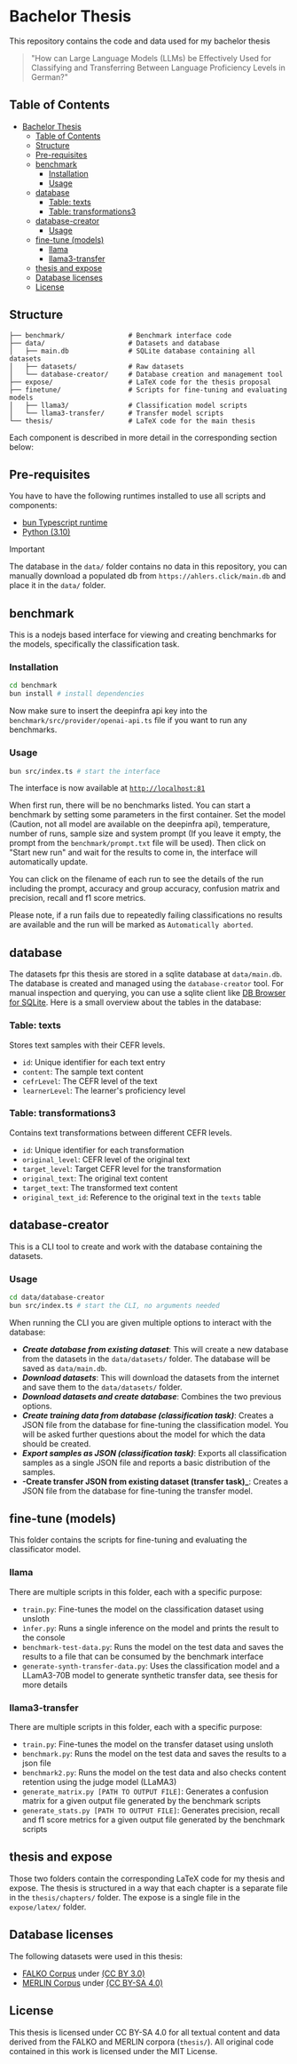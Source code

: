 # Bachelor Thesis
This repository contains the code and data used for my bachelor thesis
> "How can Large Language Models (LLMs) be Effectively Used for Classifying and Transferring Between Language Proficiency Levels in German?"

## Table of Contents
- [Bachelor Thesis](#bachelor-thesis)
  - [Table of Contents](#table-of-contents)
  - [Structure](#structure)
  - [Pre-requisites](#pre-requisites)
  - [benchmark](#benchmark)
    - [Installation](#installation)
    - [Usage](#usage)
  - [database](#database)
    - [Table: texts](#table-texts)
    - [Table: transformations3](#table-transformations3)
  - [database-creator](#database-creator)
    - [Usage](#usage-1)
  - [fine-tune (models)](#fine-tune-models)
    - [llama](#llama)
    - [llama3-transfer](#llama3-transfer)
  - [thesis and expose](#thesis-and-expose)
  - [Database licenses](#database-licenses)
  - [License](#license)

## Structure
<!-- - `benchmark/` contains the code for the benchmark interface
- `data/` contains the dataset, database and tools
  - `data/main.db` sqlite database containing all datasets
  - `data/datasets/` contains the raw datasets
  - `data/database-creator/` contains the tool to create and work with the database
- `expose/` contains the LaTeX code for my expose
- `finetune/` contains the scripts for fine-tuning and evaluating the models
  - `finetune/llama3/` contains the scripts for fine-tuning and evaluating the classificator model
  - `finetune/llama3-transfer/` contains the scripts for fine-tuning and evaluating the transfer model
- `thesis/` contains the LaTeX code for my thesis -->

```
├── benchmark/                # Benchmark interface code
├── data/                     # Datasets and database
│   ├── main.db               # SQLite database containing all datasets
│   ├── datasets/             # Raw datasets
│   └── database-creator/     # Database creation and management tool
├── expose/                   # LaTeX code for the thesis proposal
├── finetune/                 # Scripts for fine-tuning and evaluating models
│   ├── llama3/               # Classification model scripts
│   └── llama3-transfer/      # Transfer model scripts
└── thesis/                   # LaTeX code for the main thesis
```

Each component is described in more detail in the corresponding section below:

## Pre-requisites
You have to have the following runtimes installed to use all scripts and components:
- [bun Typescript runtime](https://bun.sh)
- [Python (3.10)](https://www.python.org/downloads/)

> [!IMPORTANT]
> The database in the `data/` folder contains no data in this repository, you can manually download a populated db from `https://ahlers.click/main.db` and place it in the `data/` folder.

## benchmark
This is a nodejs based interface for viewing and creating benchmarks for the models, specifically the classification task.

### Installation
```bash
cd benchmark
bun install # install dependencies
```
Now make sure to insert the deepinfra api key into the `benchmark/src/provider/openai-api.ts` file if you want to run any benchmarks.

### Usage
```bash
bun src/index.ts # start the interface
```
The interface is now available at [`http://localhost:81`](http://localhost:81)

When first run, there will be no benchmarks listed. You can start a benchmark by setting some parameters in the first container. Set the model (Caution, not all model are available on the deepinfra api), temperature, number of runs, sample size and system prompt (If you leave it empty, the prompt from the `benchmark/prompt.txt` file will be used). Then click on "Start new run" and wait for the results to come in, the interface will automatically update.

You can click on the filename of each run to see the details of the run including the prompt, accuracy and group accuracy, confusion matrix and precision, recall and f1 score metrics.

Please note, if a run fails due to repeatedly failing classifications no results are available and the run will be marked as `Automatically aborted`.

## database
The datasets fpr this thesis are stored in a sqlite database at `data/main.db`. The database is created and managed using the `database-creator` tool. For manual inspection and querying, you can use a sqlite client like [DB Browser for SQLite](https://sqlitebrowser.org/). Here is a small overview about the tables in the database:

### Table: texts
Stores text samples with their CEFR levels.

- `id`: Unique identifier for each text entry
- `content`: The sample text content
- `cefrLevel`: The CEFR level of the text
- `learnerLevel`: The learner's proficiency level

### Table: transformations3
Contains text transformations between different CEFR levels.

- `id`: Unique identifier for each transformation
- `original_level`: CEFR level of the original text
- `target_level`: Target CEFR level for the transformation
- `original_text`: The original text content
- `target_text`: The transformed text content
- `original_text_id`: Reference to the original text in the `texts` table


## database-creator
This is a CLI tool to create and work with the database containing the datasets.

### Usage
```bash
cd data/database-creator
bun src/index.ts # start the CLI, no arguments needed
```
When running the CLI you are given multiple options to interact with the database:

- **_Create database from existing dataset_**: This will create a new database from the datasets in the `data/datasets/` folder. The database will be saved as `data/main.db`.
- **_Download datasets_**: This will download the datasets from the internet and save them to the `data/datasets/` folder.
- **_Download datasets and create database_**: Combines the two previous options.
- **_Create training data from database (classification task)_**: Creates a JSON file from the database for fine-tuning the classification model. You will be asked further questions about the model for which the data should be created.
- **_Export samples as JSON (classification task)_**: Exports all classification samples as a single JSON file and reports a basic distribution of the samples.
- **-Create transfer JSON from existing dataset (transfer task)_**: Creates a JSON file from the database for fine-tuning the transfer model.

## fine-tune (models)
This folder contains the scripts for fine-tuning and evaluating the classificator model.

### llama
There are multiple scripts in this folder, each with a specific purpose:
- `train.py`: Fine-tunes the model on the classification dataset using unsloth
- `ìnfer.py`: Runs a single inference on the model and prints the result to the console
- `benchmark-test-data.py`: Runs the model on the test data and saves the results to a file that can be consumed by the benchmark interface
- `generate-synth-transfer-data.py`: Uses the classification model and a LLamA3-70B model to generate synthetic transfer data, see thesis for more details

### llama3-transfer
There are multiple scripts in this folder, each with a specific purpose:
- `train.py`: Fine-tunes the model on the transfer dataset using unsloth
- `benchmark.py`: Runs the model on the test data and saves the results to a json file
- `benchmark2.py`: Runs the model on the test data and also checks content retention using the judge model (LLaMA3)
- `generate_matrix.py [PATH TO OUTPUT FILE]`: Generates a confusion matrix for a given output file generated by the benchmark scripts
- `generate_stats.py [PATH TO OUTPUT FILE]`: Generates precision, recall and f1 score metrics for a given output file generated by the benchmark scripts

## thesis and expose
Those two folders contain the corresponding LaTeX code for my thesis and expose. The thesis is structured in a way that each chapter is a separate file in the `thesis/chapters/` folder. The expose is a single file in the `expose/latex/` folder.

## Database licenses
The following datasets were used in this thesis:
- [FALKO Corpus](https://www.linguistik.hu-berlin.de/de/institut/professuren/korpuslinguistik/forschung/falko) under [(CC BY 3.0)](https://creativecommons.org/licenses/by/3.0/deed.en)
- [MERLIN Corpus](https://www.merlin-platform.eu) under [(CC BY-SA 4.0)](https://creativecommons.org/licenses/by-sa/4.0/)

## License
This thesis is licensed under CC BY-SA 4.0 for all textual content and data derived from the FALKO and MERLIN corpora (`thesis/`). All original code contained in this work is licensed under the MIT License.